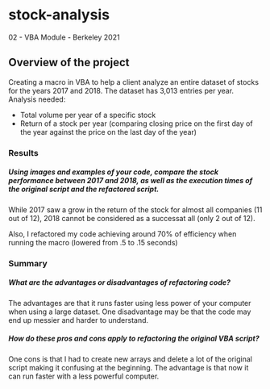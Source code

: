 # stock-analysis
02 - VBA Module - Berkeley 2021

## Overview of the project
Creating a macro in VBA to help a client analyze an entire dataset of stocks for the years 2017 and 2018. The dataset has 3,013 entries per year.
Analysis needed:
 - Total volume per year of a specific stock
 - Return of a stock per year (comparing closing price on the first day of the year against the price on the last day of the year)

### Results
##### Using images and examples of your code, compare the stock performance between 2017 and 2018, as well as the execution times of the original script and the refactored script.
While 2017 saw a grow in the return of the stock for almost all companies (11 out of 12), 2018 cannot be considered as a successat all (only 2 out of 12).

Also, I refactored my code achieving around 70% of efficiency when running the macro (lowered from .5 to .15 seconds)

### Summary
#####  What are the advantages or disadvantages of refactoring code?
The advantages are that it runs faster using less power of your computer when using a large dataset.
One disadvantage may be that the code may end up messier and harder to understand. 
##### How do these pros and cons apply to refactoring the original VBA script?
One cons is that I had to create new arrays and delete a lot of the original script making it confusing at the beginning.
The advantage is that now it can run faster with a less powerful computer.
